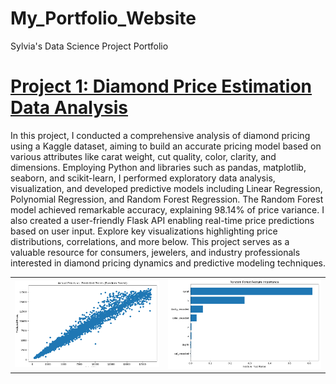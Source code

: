 # My_Portfolio_Website
Sylvia's Data Science Project Portfolio

# [Project 1: Diamond Price Estimation Data Analysis](https://github.com/SylviaCooperhouse/dimond-price-analysis)

In this project, I conducted a comprehensive analysis of diamond pricing using a Kaggle dataset, aiming to build an accurate pricing model based on various attributes like carat weight, cut quality, color, clarity, and dimensions. Employing Python and libraries such as pandas, matplotlib, seaborn, and scikit-learn, I performed exploratory data analysis, visualization, and developed predictive models including Linear Regression, Polynomial Regression, and Random Forest Regression. The Random Forest model achieved remarkable accuracy, explaining 98.14% of price variance. I also created a user-friendly Flask API enabling real-time price predictions based on user input. Explore key visualizations highlighting price distributions, correlations, and more below. This project serves as a valuable resource for consumers, jewelers, and industry professionals interested in diamond pricing dynamics and predictive modeling techniques.
<table>
  <tr>
    <td><img src="images/Actual%20Prices%20vs.%20Predicted%20Prices%20(Random%20Forest).png" alt="Actual vs. Predicted"></td>
    <td><img src="images/Random%20Forest%20Feature%20Importance.png" alt="Feature Importance"></td>
  </tr>
</table>


